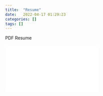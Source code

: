 ```yaml
---
title:  "Resume"
date:   2022-04-17 01:29:23
categories: []
tags: []
---
```

PDF Resume

<object data="/images/Resume 2022.pdf" type="application/pdf" width="700px" height="700px">
    <embed src="/images/Resume 2022.pdf">
    </embed>
</object>
